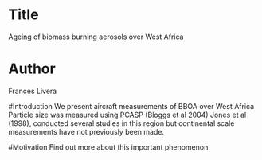 # Title 

Ageing of biomass burning aerosols over West Africa

# Author
Frances Livera

#Introduction
We present aircraft measurements of BBOA over West Africa
Particle size was measured using PCASP (Bloggs et al 2004)
Jones et al (1998), conducted several studies in this region but continental scale measurements have not previously been made.

#Motivation
Find out more about this important phenomenon.
